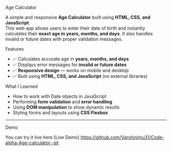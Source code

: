 Age Calculator

A simple and responsive **Age Calculator** built using **HTML, CSS, and JavaScript**.  
This web app allows users to enter their date of birth and instantly calculates their **exact age in years, months, and days**. It also handles invalid or future dates with proper validation messages.

Features
- ✅ Calculates accurate age in **years, months, and days**
- ✅ Displays error messages for **invalid or future dates**
- ✅ **Responsive design** — works on mobile and desktop
- ✅ Built using **HTML, CSS, and JavaScript** (no external libraries)

What I Learned
- How to work with Date objects in JavaScript  
- Performing **form validation** and **error handling**  
- Using **DOM manipulation** to show dynamic results  
- Styling forms and layouts using **CSS Flexbox**

---

Demo

You can try it live here
[Live Demo] https://github.com/Varshinimu31/Code-alpha-Age-calculator-.git

